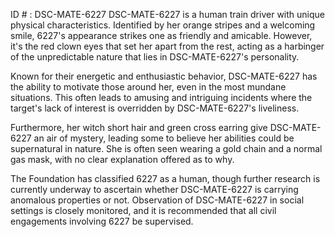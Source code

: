 ID # : DSC-MATE-6227
DSC-MATE-6227 is a human train driver with unique physical characteristics. Identified by her orange stripes and a welcoming smile, 6227's appearance strikes one as friendly and amicable. However, it's the red clown eyes that set her apart from the rest, acting as a harbinger of the unpredictable nature that lies in DSC-MATE-6227's personality. 

Known for their energetic and enthusiastic behavior, DSC-MATE-6227 has the ability to motivate those around her, even in the most mundane situations. This often leads to amusing and intriguing incidents where the target's lack of interest is overridden by DSC-MATE-6227's liveliness. 

Furthermore, her witch short hair and green cross earring give DSC-MATE-6227 an air of mystery, leading some to believe her abilities could be supernatural in nature. She is often seen wearing a gold chain and a normal gas mask, with no clear explanation offered as to why. 

The Foundation has classified 6227 as a human, though further research is currently underway to ascertain whether DSC-MATE-6227 is carrying anomalous properties or not. Observation of DSC-MATE-6227 in social settings is closely monitored, and it is recommended that all civil engagements involving 6227 be supervised.